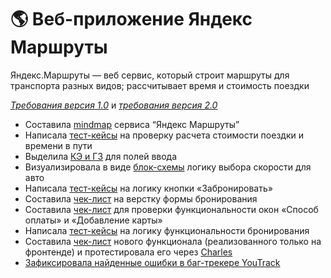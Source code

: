 # 🌎 Веб-приложение Яндекс Маршруты
Яндекс.Маршруты — веб сервис, который строит маршруты для транспорта разных видов; рассчитывает время и стоимость поездки

<a href="https://docs.google.com/document/d/1xED1bxE68lAVSZFHxi7EEpjg6SbT58dVNThPmCK20ls/edit#heading=h.syb5xo544tq8">_Требования версия 1.0_</a> и <a href="https://praktikum.notion.site/07f02ccc272e494db6501def032e9258">_требования версия 2.0_</a>

* Составила <a href="https://drive.google.com/file/d/1musG32KFtbVQqXy_A0234p1Du7rhlbZ7/view?usp=sharing">mindmap</a> сервиса “Яндекс Маршруты”
* Написала <a href="https://docs.google.com/spreadsheets/d/1zuSp3IoTIyR-iBleDif77oCCEfYsEo2y3sx1Ge0hLr8/edit?usp=sharing">тест-кейсы</a> на проверку расчета стоимости поездки и времени в пути
* Выделила <a href="https://docs.google.com/spreadsheets/d/1BV5EGxu4ak2jmGbI8-uM-XSd_pew7G0SUNguUck5-gI/edit?usp=sharing">КЭ и ГЗ</a> для полей ввода
* Визуализировала в виде <a href="https://drive.google.com/file/d/16gE80Zq803zQLZa5OOLnvlNuXQ_141to/view?usp=sharing">блок-схемы</a> логику выбора скорости для авто 
* Написала <a href="https://docs.google.com/spreadsheets/d/1g6zVRLinZt9EoJXg9AcrVqzllBpyc0Fu0FQ7R21iNTU/edit?usp=sharing">тест-кейсы</a> на логику кнопки «Забронировать»
* Составила <a href="https://docs.google.com/spreadsheets/d/1ryeF4cnxwT9EXdkdCfV7NOBfPdeGr8IIGTaEGBbcfgk/edit?usp=sharing">чек-лист</a> на верстку формы бронирования
* Составила <a href="https://docs.google.com/spreadsheets/d/1TtKUaAskWkZm-JIO6jrJ8PDYQM1Np0SJiLqnX0m2-Lo/edit?usp=sharing">чек-лист</a> для проверки функциональности окон «Способ оплаты» и «Добавление карты»
* Написала <a href="https://docs.google.com/spreadsheets/d/1Br3cZDV7DhHVICpEoNqr_MSQ2WIBxZYwL-NK44qr1X0/edit?usp=sharing">тест-кейсы</a> на логику функциональности бронирования
* Составила <a href="https://docs.google.com/spreadsheets/d/1AJJ-Az-UNfkypGARH4thbyGVfes9VgCZ8M5jX3v4XTg/edit?usp=sharing">чек-лист</a> нового функционала (реализованного только на фронтенде) и протестировала его через <a href="https://docs.google.com/document/d/1U0nt43TDny0yWfYV1Yx5uabDonWMrRs_MjPHkxVMe_M/edit?usp=sharing">Charles
* Зафиксировала найденные ошибки в баг-трекере <a href="https://msenchenkova.youtrack.cloud/tag/sprint%202-3">YouTrack</a>
